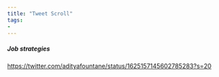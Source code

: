 ```yaml
---
title: "Tweet Scroll"
tags:
- 
---
```


##### Job strategies

https://twitter.com/adityafountane/status/1625157145602785283?s=20
